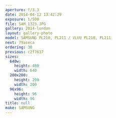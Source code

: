 ```yaml
---
aperture: f/3.3
date: 2014-04-12 13:42:29
exposure: 1/500
file: SAM_1323.JPG
gallery: 2014-london
layout: gallery-photo
model: SAMSUNG PL210, PL211 / VLUU PL210, PL211
next: 79aceca
ordering: 30
previous: c2f7617
sizes:
  640w:
    height: 480
    width: 640
  200x200:
    height: 200
    width: 200
  96x96:
    height: 96
    width: 96
title: null
make: SAMSUNG
---
```

